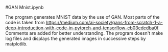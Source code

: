 #GAN Mnist.ipynb

The program generates MNIST data by the use of GAN. Most parts of the code is taken from https://medium.com/ai-society/gans-from-scratch-1-a-deep-introduction-with-code-in-pytorch-and-tensorflow-cb03cdcdba0f 
Comments are added for better understanding.
The program doesn't make log files and displays the generated images in successive steps by matplotlib.
